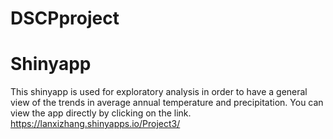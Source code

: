 # DSCPproject



# Shinyapp
This shinyapp is used for exploratory analysis in order to have a general view of the trends in average annual temperature and precipitation.
You can view the app directly by clicking on the link. https://lanxizhang.shinyapps.io/Project3/ 
